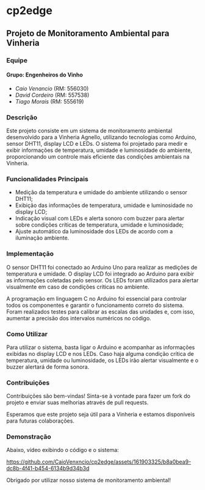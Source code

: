 # cp2edge

## Projeto de Monitoramento Ambiental para Vinheria

### Equipe

#### Grupo: Engenheiros do Vinho

- *Caio Venancio* (RM: 556030)
- *David Cordeiro* (RM: 557538)
- *Tiago Morais* (RM: 555619)


### Descrição

Este projeto consiste em um sistema de monitoramento ambiental desenvolvido para a Vinheria Agnello, utilizando tecnologias como Arduino, sensor DHT11, display LCD e LEDs. O sistema foi projetado para medir e exibir informações de temperatura, umidade e luminosidade do ambiente, proporcionando um controle mais eficiente das condições ambientais na Vinheria.

### Funcionalidades Principais

- Medição da temperatura e umidade do ambiente utilizando o sensor DHT11;
- Exibição das informações de temperatura, umidade e luminosidade no display LCD;
- Indicação visual com LEDs e alerta sonoro com buzzer para alertar sobre condições críticas de temperatura, umidade e luminosidade;
- Ajuste automático da luminosidade dos LEDs de acordo com a iluminação ambiente.

### Implementação

O sensor DHT11 foi conectado ao Arduino Uno para realizar as medições de temperatura e umidade. O display LCD foi integrado ao Arduino para exibir as informações coletadas pelo sensor. Os LEDs foram utilizados para alertar visualmente em caso de condições críticas no ambiente.

A programação em linguagem C no Arduino foi essencial para controlar todos os componentes e garantir o funcionamento correto do sistema. Foram realizados testes para calibrar as escalas das unidades e, com isso, aumentar a precisão dos intervalos numéricos no código.

### Como Utilizar

Para utilizar o sistema, basta ligar o Arduino e acompanhar as informações exibidas no display LCD e nos LEDs. Caso haja alguma condição crítica de temperatura, umidade ou luminosidade, os LEDs irão alertar visualmente e o buzzer alertará de forma sonora.

### Contribuições

Contribuições são bem-vindas! Sinta-se à vontade para fazer um fork do projeto e enviar suas melhorias através de pull requests.

Esperamos que este projeto seja útil para a Vinheria e estamos disponíveis para futuras colaborações.

### Demonstração

Abaixo, vídeo exibindo o código e o sistema:

https://github.com/CaioVenxncio/cp2edge/assets/161903325/b8a0bea9-dc8b-4f41-b454-6134b9d34b3d






Obrigado por utilizar nosso sistema de monitoramento ambiental!


